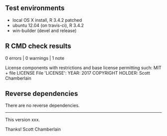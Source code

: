 ## Test environments

* local OS X install, R 3.4.2 patched
* ubuntu 12.04 (on travis-ci), R 3.4.2
* win-builder (devel and release)

## R CMD check results

0 errors | 0 warnings | 1 note

License components with restrictions and base license permitting such:
  MIT + file LICENSE
File 'LICENSE':
  YEAR: 2017
COPYRIGHT HOLDER: Scott Chamberlain

## Reverse dependencies

There are no reverse dependencies.

---

This version xxx.

Thanks!
Scott Chamberlain
